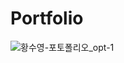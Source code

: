 # Portfolio
![황수영-포토폴리오_opt-1](https://user-images.githubusercontent.com/52773608/74135326-777bd700-4c2f-11ea-8015-b6e1f0b70e62.jpg)
